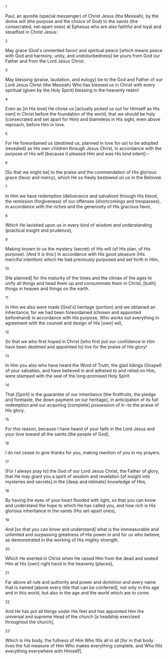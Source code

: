 <sup>1</sup> 

Paul, an apostle (special messenger) of Christ Jesus (the Messiah), by the divine will (the purpose and the choice of God) to the saints (the consecrated, set-apart ones) at Ephesus who are also faithful and loyal and steadfast in Christ Jesus: 

<sup>2</sup> 

May grace (God's unmerited favor) and spiritual peace [which means peace with God and harmony, unity, and undisturbedness] be yours from God our Father and from the Lord Jesus Christ. 

<sup>3</sup> 

May blessing (praise, laudation, and eulogy) be to the God and Father of our Lord Jesus Christ (the Messiah) Who has blessed us in Christ with every spiritual (given by the Holy Spirit) blessing in the heavenly realm! 

<sup>4</sup> 

Even as [in His love] He chose us [actually picked us out for Himself as His own] in Christ before the foundation of the world, that we should be holy (consecrated and set apart for Him) and blameless in His sight, even above reproach, before Him in love. 

<sup>5</sup> 

For He foreordained us (destined us, planned in love for us) to be adopted (revealed) as His own children through Jesus Christ, in accordance with the purpose of His will [because it pleased Him and was His kind intent]-- 

<sup>6</sup> 

[So that we might be] to the praise and the commendation of His glorious grace (favor and mercy), which He so freely bestowed on us in the Beloved. 

<sup>7</sup> 

In Him we have redemption (deliverance and salvation) through His blood, the remission (forgiveness) of our offenses (shortcomings and trespasses), in accordance with the riches and the generosity of His gracious favor, 

<sup>8</sup> 

Which He lavished upon us in every kind of wisdom and understanding (practical insight and prudence), 

<sup>9</sup> 

Making known to us the mystery (secret) of His will (of His plan, of His purpose). [And it is this:] In accordance with His good pleasure (His merciful intention) which He had previously purposed and set forth in Him, 

<sup>10</sup> 

[He planned] for the maturity of the times and the climax of the ages to unify all things and head them up and consummate them in Christ, [both] things in heaven and things on the earth. 

<sup>11</sup> 

In Him we also were made [God's] heritage (portion) and we obtained an inheritance; for we had been foreordained (chosen and appointed beforehand) in accordance with His purpose, Who works out everything in agreement with the counsel and design of His [own] will, 

<sup>12</sup> 

So that we who first hoped in Christ [who first put our confidence in Him have been destined and appointed to] live for the praise of His glory! 

<sup>13</sup> 

In Him you also who have heard the Word of Truth, the glad tidings (Gospel) of your salvation, and have believed in and adhered to and relied on Him, were stamped with the seal of the long-promised Holy Spirit. 

<sup>14</sup> 

That [Spirit] is the guarantee of our inheritance [the firstfruits, the pledge and foretaste, the down payment on our heritage], in anticipation of its full redemption and our acquiring [complete] possession of it--to the praise of His glory. 

<sup>15</sup> 

For this reason, because I have heard of your faith in the Lord Jesus and your love toward all the saints (the people of God), 

<sup>16</sup> 

I do not cease to give thanks for you, making mention of you in my prayers. 

<sup>17</sup> 

[For I always pray to] the God of our Lord Jesus Christ, the Father of glory, that He may grant you a spirit of wisdom and revelation [of insight into mysteries and secrets] in the [deep and intimate] knowledge of Him, 

<sup>18</sup> 

By having the eyes of your heart flooded with light, so that you can know and understand the hope to which He has called you, and how rich is His glorious inheritance in the saints (His set-apart ones), 

<sup>19</sup> 

And [so that you can know and understand] what is the immeasurable and unlimited and surpassing greatness of His power in and for us who believe, as demonstrated in the working of His mighty strength, 

<sup>20</sup> 

Which He exerted in Christ when He raised Him from the dead and seated Him at His [own] right hand in the heavenly [places], 

<sup>21</sup> 

Far above all rule and authority and power and dominion and every name that is named [above every title that can be conferred], not only in this age and in this world, but also in the age and the world which are to come. 

<sup>22</sup> 

And He has put all things under His feet and has appointed Him the universal and supreme Head of the church [a headship exercised throughout the church], 

<sup>23</sup> 

Which is His body, the fullness of Him Who fills all in all [for in that body lives the full measure of Him Who makes everything complete, and Who fills everything everywhere with Himself].